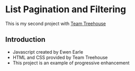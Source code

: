 # List Pagination and Filtering

This is my second project with <a href="https://teamtreehouse.com" target="_blank">Team Treehouse</a>

## Introduction

* Javascript created by Ewen Earle
* HTML and CSS provided by Team Treehouse
* This project is an example of progressive enhancement



